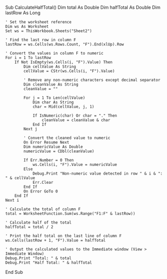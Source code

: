 Sub CalculateHalfTotal()
    Dim total As Double
    Dim halfTotal As Double
    Dim lastRow As Long
    
    ' Set the worksheet reference
    Dim ws As Worksheet
    Set ws = ThisWorkbook.Sheets("Sheet2")
    
    ' Find the last row in column F
    lastRow = ws.Cells(ws.Rows.Count, "F").End(xlUp).Row
    
    ' Convert the values in column F to numeric
    For i = 1 To lastRow
        If Not IsEmpty(ws.Cells(i, "F").Value) Then
            Dim cellValue As String
            cellValue = CStr(ws.Cells(i, "F").Value)
            
            ' Remove any non-numeric characters except decimal separator
            Dim cleanValue As String
            cleanValue = ""
            
            For j = 1 To Len(cellValue)
                Dim char As String
                char = Mid(cellValue, j, 1)
                
                If IsNumeric(char) Or char = "." Then
                    cleanValue = cleanValue & char
                End If
            Next j
            
            ' Convert the cleaned value to numeric
            On Error Resume Next
            Dim numericValue As Double
            numericValue = CDbl(cleanValue)
            
            If Err.Number = 0 Then
                ws.Cells(i, "F").Value = numericValue
            Else
                Debug.Print "Non-numeric value detected in row " & i & ": " & cellValue
                Err.Clear
            End If
            On Error GoTo 0
        End If
    Next i
    
    ' Calculate the total of column F
    total = WorksheetFunction.Sum(ws.Range("F1:F" & lastRow))
    
    ' Calculate half of the total
    halfTotal = total / 2
    
    ' Print the half total on the last line of column F
    ws.Cells(lastRow + 1, "F").Value = halfTotal
    
    ' Output the calculated values to the Immediate window (View > Immediate Window)
    Debug.Print "Total: " & total
    Debug.Print "Half Total: " & halfTotal
End Sub
